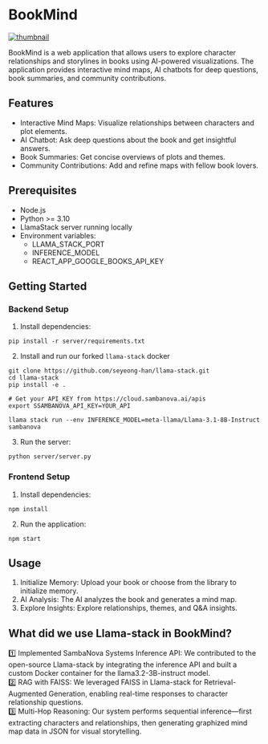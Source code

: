 # BookMind

[![thumbnail](https://github.com/user-attachments/assets/11c6f1f3-59db-4638-9b1a-68f1d25efec4)](https://youtu.be/DL4-DswxfEM)

BookMind is a web application that allows users to explore character relationships and storylines in books using AI-powered visualizations. The application provides interactive mind maps, AI chatbots for deep questions, book summaries, and community contributions.

## Features

- Interactive Mind Maps: Visualize relationships between characters and plot elements.
- AI Chatbot: Ask deep questions about the book and get insightful answers.
- Book Summaries: Get concise overviews of plots and themes.
- Community Contributions: Add and refine maps with fellow book lovers.

## Prerequisites

- Node.js
- Python >= 3.10
- LlamaStack server running locally
- Environment variables:
  - LLAMA_STACK_PORT
  - INFERENCE_MODEL
  - REACT_APP_GOOGLE_BOOKS_API_KEY

## Getting Started

### Backend Setup

1. Install dependencies:

```
pip install -r server/requirements.txt
```

2. Install and run our forked `llama-stack` docker

```
git clone https://github.com/seyeong-han/llama-stack.git
cd llama-stack
pip install -e .

# Get your API_KEY from https://cloud.sambanova.ai/apis
export SSAMBANOVA_API_KEY=YOUR_API

llama stack run --env INFERENCE_MODEL=meta-llama/Llama-3.1-8B-Instruct sambanova
```

3. Run the server:

```
python server/server.py
```

### Frontend Setup

1. Install dependencies:

```
npm install
```

2. Run the application:

```
npm start
```

## Usage

1. Initialize Memory: Upload your book or choose from the library to initialize memory.
2. AI Analysis: The AI analyzes the book and generates a mind map.
3. Explore Insights: Explore relationships, themes, and Q&A insights.

## What did we use Llama-stack in BookMind?

1️⃣ Implemented SambaNova Systems Inference API: We contributed to the open-source Llama-stack by integrating the inference API and built a custom Docker container for the llama3.2-3B-instruct model.  
2️⃣ RAG with FAISS: We leveraged FAISS in Llama-stack for Retrieval-Augmented Generation, enabling real-time responses to character relationship questions.  
3️⃣ Multi-Hop Reasoning: Our system performs sequential inference—first extracting characters and relationships, then generating graphized mind map data in JSON for visual storytelling.
